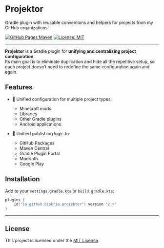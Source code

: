 # Projektor

Gradle plugin with reusable conventions and helpers for projects from my GitHub organizations.

[![GitHub Pages Maven](https://img.shields.io/github/v/release/diskria/projektor.svg?sort=semver&label=GitHub+Pages+Maven&style=for-the-badge)](https://diskria.github.io/projektor) [![License: MIT](https://img.shields.io/static/v1?message=MIT&color=yellow&label=License&style=for-the-badge)](https://spdx.org/licenses/MIT)

---

**Projektor** is a Gradle plugin for **unifying and centralizing project configuration**.  
Its main goal is to eliminate duplication and hide all the repetitive setup, so each project doesn’t need to redefine the same configuration again and again.

## Features

- 🔧 Unified configuration for multiple project types:
    - Minecraft mods
    - Libraries
    - Other Gradle plugins
    - Android applications

- 🚀 Unified publishing logic to:
    - GitHub Packages
    - Maven Central
    - Gradle Plugin Portal
    - Modrinth
    - Google Play

## Installation

Add to your `settings.gradle.kts` or `build.gradle.kts`:

```kotlin
plugins {
    id("io.github.diskria.projektor") version "2.+"
}
```

---

## License

This project is licensed under the [MIT License](https://spdx.org/licenses/MIT).
